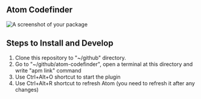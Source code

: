## Atom Codefinder

![A screenshot of your package](https://f.cloud.github.com/assets/69169/2290250/c35d867a-a017-11e3-86be-cd7c5bf3ff9b.gif)

## Steps to Install and Develop

1. Clone this repository to "~/github" directory.
2. Go to "~/github/atom-codefinder", open a terminal at this directory and write "apm link" command
3. Use Ctrl+Alt+O shortcut to start the plugin
4. Use Ctrl+Alt+R shortcut to refresh Atom (you need to refresh it after any changes)
